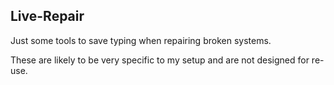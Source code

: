 ## Live-Repair

Just some tools to save typing when repairing broken systems.

These are likely to be very specific to my setup and are not designed for re-use.
